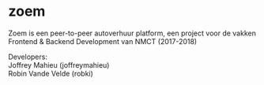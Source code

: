 # zoem

Zoem is een peer-to-peer autoverhuur platform, een project voor de vakken Frontend & Backend Development van NMCT (2017-2018)  

Developers:  
Joffrey Mahieu (joffreymahieu)  
Robin Vande Velde (robki)